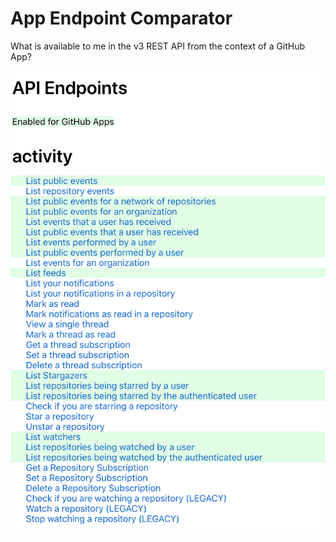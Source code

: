 # App Endpoint Comparator

What is available to me in the v3 REST API from the context of a GitHub App?

![Screenshot](./readme-screenshot.png)